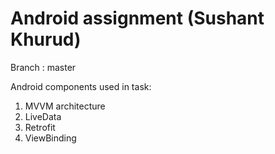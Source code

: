 # Android assignment (Sushant Khurud)

Branch : master

Android components used in task:
1. MVVM architecture
2. LiveData
3. Retrofit
4. ViewBinding
